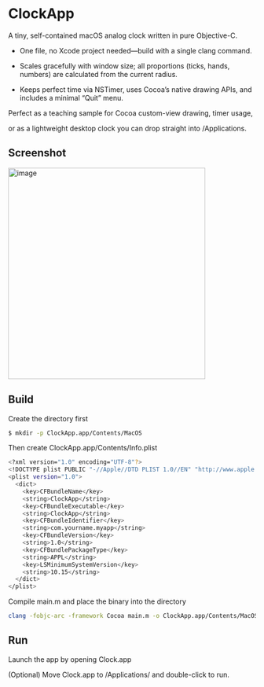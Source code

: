 # ClockApp

A tiny, self-contained macOS analog clock written in pure Objective-C.

- One file, no Xcode project needed—build with a single clang command.

- Scales gracefully with window size; all proportions (ticks, hands, numbers) are calculated from the current radius.

- Keeps perfect time via NSTimer, uses Cocoa’s native drawing APIs, and includes a minimal “Quit” menu.

Perfect as a teaching sample for Cocoa custom-view drawing, timer usage, 

or as a lightweight desktop clock you can drop straight into /Applications.

## Screenshot
<img width="401" height="430" alt="image" src="https://github.com/user-attachments/assets/27615a49-c51c-44fa-a532-2b194758294c" />

## Build

Create the directory first
```bash
$ mkdir -p ClockApp.app/Contents/MacOS
```

Then create ClockApp.app/Contents/Info.plist

```bash
<?xml version="1.0" encoding="UTF-8"?>
<!DOCTYPE plist PUBLIC "-//Apple//DTD PLIST 1.0//EN" "http://www.apple.com/DTDs/PropertyList-1.0.dtd">
<plist version="1.0">
  <dict>
    <key>CFBundleName</key>
    <string>ClockApp</string>
    <key>CFBundleExecutable</key>
    <string>ClockApp</string>
    <key>CFBundleIdentifier</key>
    <string>com.yourname.myapp</string>
    <key>CFBundleVersion</key>
    <string>1.0</string>
    <key>CFBundlePackageType</key>
    <string>APPL</string>
    <key>LSMinimumSystemVersion</key>
    <string>10.15</string>
  </dict>
</plist>
```

Compile main.m and place the binary into the directory

```bash
clang -fobjc-arc -framework Cocoa main.m -o ClockApp.app/Contents/MacOS/ClockApp
```

## Run

Launch the app by opening Clock.app

(Optional) Move Clock.app to /Applications/ and double-click to run.

